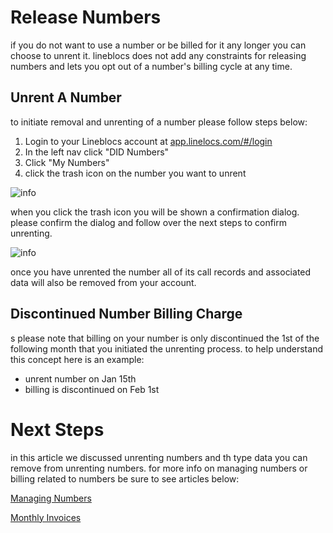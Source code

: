 # Release Numbers

if you do not want to use a number or be billed for it any longer you can choose to unrent it. lineblocs does not add any constraints for releasing numbers and lets you opt out of a number's billing cycle at any time.


## Unrent A Number

to initiate removal and unrenting of a number please follow steps below:

1. Login to your Lineblocs account at [app.linelocs.com/#/login](http://app.lineblocs.com/#/login)
2. In the left nav click "DID Numbers"
3. Click "My Numbers"
4. click the trash icon on the number you want to unrent

![info](/img/frontend/docs/unrent-numbers/icon.png)

when you click the trash icon you will be shown a confirmation dialog. please confirm the dialog and follow over the next steps to confirm unrenting.

![info](/img/frontend/docs/unrent-numbers/unrent.png)

once you have unrented the number all of its call records and associated data will also be removed from your account. 

## Discontinued Number Billing Charge
s
please note that billing on your number is only discontinued the 1st of the following month that you initiated the unrenting process. to help understand this concept here is an example:

- unrent number on Jan 15th
- billing is discontinued on Feb 1st

# Next Steps

in this article we discussed unrenting numbers and th type data you can remove from unrenting numbers. for more info on managing numbers or billing related to numbers be sure to see articles below:

[Managing Numbers](http://lineblocs.com/resources/managing-numbers/manage-numbers)

[Monthly Invoices](http://lineblocs.com/resources/billing-and-pricing/monthly-invoices)